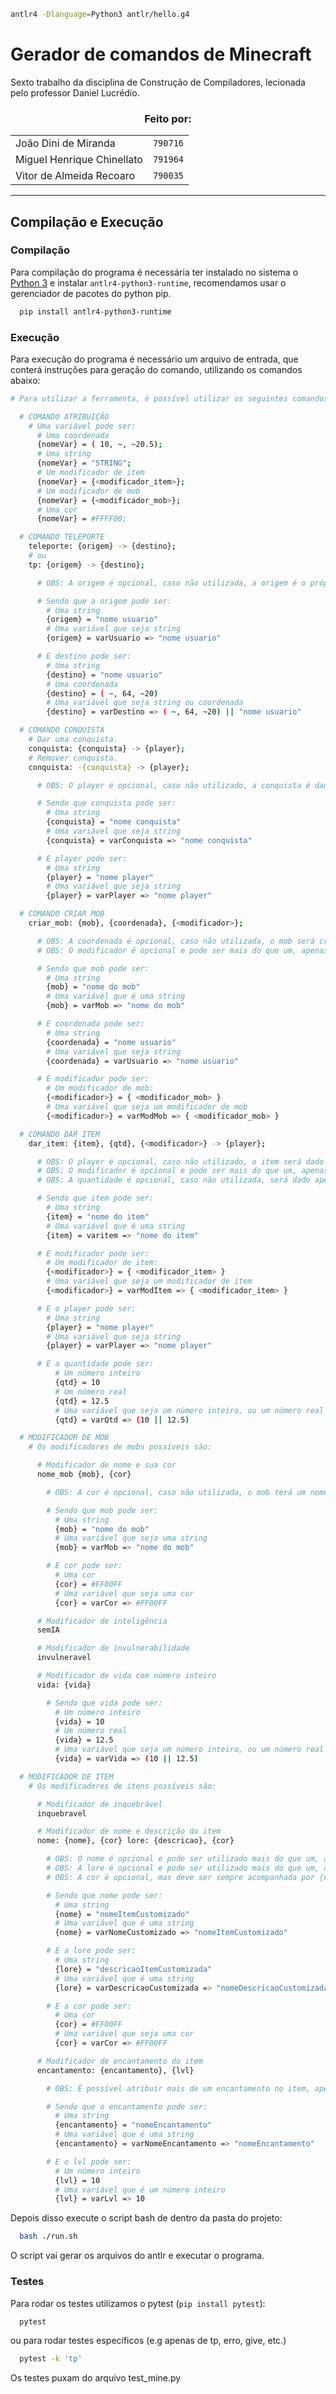 ```bash
antlr4 -Dlanguage=Python3 antlr/hello.g4
```

# Gerador de comandos de Minecraft

Sexto trabalho da disciplina de Construção de Compiladores, lecionada pelo professor Daniel Lucrédio.

<h3 align="center">
  Feito por:
</h3>

<div align="center">
  <table>
    <tr>
      <td>João Dini de Miranda</td>
      <td><code>790716</code></td>
    </tr>
    <tr>
      <td>Miguel Henrique Chinellato</td>
      <td><code>791964</code></td>
    </tr>
    <tr>
      <td>Vitor de Almeida Recoaro</td>
      <td><code>790035</code></td>
    </tr>
  </table>
</div>

---

## Compilação e Execução

### Compilação

Para compilação do programa é necessária ter instalado no sistema o [Python 3](https://www.python.org/) e instalar `antlr4-python3-runtime`, recomendamos usar o gerenciador de pacotes do python pip.

```bash
  pip install antlr4-python3-runtime
```

### Execução

Para execução do programa é necessário um arquivo de entrada, que conterá instruções para geração do comando, utilizando os comandos abaixo:

```Bash
# Para utilizar a ferramenta, é possível utilizar os seguintes comandos:

  # COMANDO ATRIBUIÇÃO
    # Uma variável pode ser:
      # Uma coordenada
      {nomeVar} = ( 10, ~, ~20.5);
      # Uma string
      {nomeVar} = "STRING";
      # Um modificador de item
      {nomeVar} = {<modificador_item>};
      # Um modificador de mob
      {nomeVar} = {<modificador_mob>};
      # Uma cor
      {nomeVar} = #FFFF00;

  # COMANDO TELEPORTE
    teleporte: {origem} -> {destino};
    # ou
    tp: {origem} -> {destino};

      # OBS: A origem é opcional, caso não utilizada, a origem é o próprio player.

      # Sendo que a origem pode ser:
        # Uma string
        {origem} = "nome usuario"
        # Uma variável que seja string
        {origem} = varUsuario => "nome usuario"

      # E destino pode ser:
        # Uma string
        {destino} = "nome usuario"
        # Uma coordenada
        {destino} = ( ~, 64, ~20)
        # Uma variável que seja string ou coordenada
        {destino} = varDestino => ( ~, 64, ~20) || "nome usuario"

  # COMANDO CONQUISTA
    # Dar uma conquista.
    conquista: {conquista} -> {player};
    # Remover conquista.
    conquista: -{conquista} -> {player};

      # OBS: O player é opcional, caso não utilizado, a conquista é dada ou removida do próprio player.

      # Sendo que conquista pode ser:
        # Uma string
        {conquista} = "nome conquista"
        # Uma variável que seja string
        {conquista} = varConquista => "nome conquista"

      # E player pode ser:
        # Uma string
        {player} = "nome player"
        # Uma variável que seja string
        {player} = varPlayer => "nome player"

  # COMANDO CRIAR MOB
    criar_mob: {mob}, {coordenada}, {<modificador>};

      # OBS: A coordenada é opcional, caso não utilizada, o mob será criado na localização atual do player.
      # OBS: O modificador é opcional e pode ser mais do que um, apenas adicionar mais modificadores sem nenhum separador entre eles, por exemplo: {<modificador1>} {<modificador2>} ...

      # Sendo que mob pode ser:
        # Uma string
        {mob} = "nome do mob"
        # Uma variável que é uma string
        {mob} = varMob => "nome do mob"

      # E coordenada pode ser:
        # Uma string
        {coordenada} = "nome usuario"
        # Uma variável que seja string
        {coordenada} = varUsuario => "nome usuario"

      # E modificador pode ser:
        # Um modificador de mob:
        {<modificador>} = { <modificador_mob> }
        # Uma variável que seja um modificador de mob
        {<modificador>} = varModMob => { <modificador_mob> }

  # COMANDO DAR ITEM
    dar_item: {item}, {qtd}, {<modificador>} -> {player};

      # OBS: O player é opcional, caso não utilizado, o item será dado ao próprio player.
      # OBS: O modificador é opcional e pode ser mais do que um, apenas adicionar mais modificadores sem nenhum separador entre eles, por exemplo: {<modificador1>} {<modificador2>} ...
      # OBS: A quantidade é opcional, caso não utilizada, será dado apenas uma unidade do item.

      # Sendo que item pode ser:
        # Uma string
        {item} = "nome do item"
        # Uma variável que é uma string
        {item} = varitem => "nome do item"

      # E modificador pode ser:
        # Um modificador de item:
        {<modificador>} = { <modificador_item> }
        # Uma variável que seja um modificador de item
        {<modificador>} = varModItem => { <modificador_item> }

      # E o player pode ser:
        # Uma string
        {player} = "nome player"
        # Uma variável que seja string
        {player} = varPlayer => "nome player"

      # E a quantidade pode ser:
          # Um número inteiro
          {qtd} = 10
          # Um número real
          {qtd} = 12.5
          # Uma variável que seja um número inteiro, ou um número real
          {qtd} = varQtd => (10 || 12.5)

  # MODIFICADOR DE MOB
    # Os modificadores de mobs possíveis são:

      # Modificador de nome e sua cor
      nome_mob {mob}, {cor}

        # OBS: A cor é opcional, caso não utilizada, o mob terá um nome com a cor padrão do Minecraft.

        # Sendo que mob pode ser:
          # Uma string
          {mob} = "nome do mob"
          # Uma variável que seja uma string
          {mob} = varMob => "nome do mob"

        # E cor pode ser:
          # Uma cor
          {cor} = #FF00FF
          # Uma variável que seja uma cor
          {cor} = varCor => #FF00FF

      # Modificador de inteligência
      semIA

      # Modificador de invulnerabilidade
      invulneravel

      # Modificador de vida com número inteiro
      vida: {vida}

        # Sendo que vida pode ser:
          # Um número inteiro
          {vida} = 10
          # Um número real
          {vida} = 12.5
          # Uma variável que seja um número inteiro, ou um número real
          {vida} = varVida => (10 || 12.5)

  # MODIFICADOR DE ITEM
    # Os modificadores de itens possíveis são:

      # Modificador de inquebrável
      inquebravel

      # Modificador de nome e descrição do item
      nome: {nome}, {cor} lore: {descricao}, {cor}

        # OBS: O nome é opcional e pode ser utilizado mais do que um, apenas adicionar mais nomes separados por um "+" entre eles, por exemplo: {nome1}, {cor1} + {nome2} + ...
        # OBS: A lore é opcional e pode ser utilizado mais do que um, apenas adicionar mais lores separadas por um "+" entre elas, por exemplo: {lore1}, {cor1} + {lore2} + ...
        # OBS: A cor é opcional, mas deve ser sempre acompanhada por {nome} ou {lore}.

        # Sendo que nome pode ser:
          # Uma string
          {nome} = "nomeItemCustomizado"
          # Uma variável que é uma string
          {nome} = varNomeCustomizado => "nomeItemCustomizado"

        # E a lore pode ser:
          # Uma string
          {lore} = "descricaoItemCustomizada"
          # Uma variável que é uma string
          {lore} = varDescricaoCustomizada => "nomeDescricaoCustomizada"

        # E a cor pode ser:
          # Uma cor
          {cor} = #FF00FF
          # Uma variável que seja uma cor
          {cor} = varCor => #FF00FF

      # Modificador de encantamento do item
      encantamento: {encantamento}, {lvl}

        # OBS: É possível atribuir mais de um encantamento no item, apenas adicionar mais encantamentos separados por um "+" entre eles, por exemplo: {encantamento1}, {lvl1} + {encantamento2}, {lvl} + ...

        # Sendo que o encantamento pode ser:
          # Uma string
          {encantamento} = "nomeEncantamento"
          # Uma variável que é uma string
          {encantamento} = varNomeEncantamento => "nomeEncantamento"

        # E o lvl pode ser:
          # Um número inteiro
          {lvl} = 10
          # Uma variável que é um número inteiro
          {lvl} = varLvl => 10

```

Depois disso execute o script bash de dentro da pasta do projeto:

```bash
  bash ./run.sh
```

O script vai gerar os arquivos do antlr e executar o programa.

### Testes

Para rodar os testes utilizamos o pytest (`pip install pytest`):

```bash
  pytest
```

ou para rodar testes específicos (e.g apenas de tp, erro, give, etc.)

```bash
  pytest -k 'tp'
```

Os testes puxam do arquivo test_mine.py
